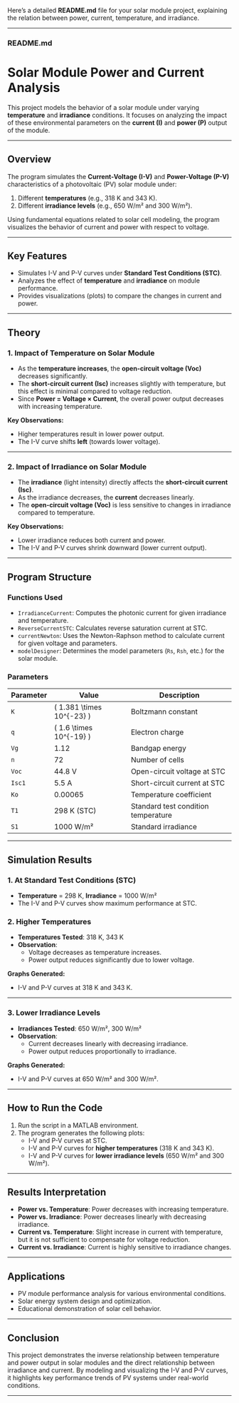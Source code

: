 Here’s a detailed **README.md** file for your solar module project, explaining the relation between power, current, temperature, and irradiance.

---

### **README.md**

# Solar Module Power and Current Analysis
This project models the behavior of a solar module under varying **temperature** and **irradiance** conditions. It focuses on analyzing the impact of these environmental parameters on the **current (I)** and **power (P)** output of the module.

---

## **Overview**
The program simulates the **Current-Voltage (I-V)** and **Power-Voltage (P-V)** characteristics of a photovoltaic (PV) solar module under:
1. Different **temperatures** (e.g., 318 K and 343 K).
2. Different **irradiance levels** (e.g., 650 W/m² and 300 W/m²).

Using fundamental equations related to solar cell modeling, the program visualizes the behavior of current and power with respect to voltage.

---

## **Key Features**
- Simulates I-V and P-V curves under **Standard Test Conditions (STC)**.
- Analyzes the effect of **temperature** and **irradiance** on module performance.
- Provides visualizations (plots) to compare the changes in current and power.

---

## **Theory**

### **1. Impact of Temperature on Solar Module**
- As the **temperature increases**, the **open-circuit voltage (Voc)** decreases significantly.
- The **short-circuit current (Isc)** increases slightly with temperature, but this effect is minimal compared to voltage reduction.
- Since **Power = Voltage × Current**, the overall power output decreases with increasing temperature.

**Key Observations:**
- Higher temperatures result in lower power output.
- The I-V curve shifts **left** (towards lower voltage).

---

### **2. Impact of Irradiance on Solar Module**
- The **irradiance** (light intensity) directly affects the **short-circuit current (Isc)**.
- As the irradiance decreases, the **current** decreases linearly.
- The **open-circuit voltage (Voc)** is less sensitive to changes in irradiance compared to temperature.

**Key Observations:**
- Lower irradiance reduces both current and power.
- The I-V and P-V curves shrink downward (lower current output).

---

## **Program Structure**
### **Functions Used**
- `IrradianceCurrent`: Computes the photonic current for given irradiance and temperature.
- `ReverseCurrentSTC`: Calculates reverse saturation current at STC.
- `currentNewton`: Uses the Newton-Raphson method to calculate current for given voltage and parameters.
- `modelDesigner`: Determines the model parameters (`Rs`, `Rsh`, etc.) for the solar module.

### **Parameters**
| Parameter         | Value                     | Description                          |
|-------------------|---------------------------|--------------------------------------|
| `K`              | \( 1.381 \times 10^{-23} \) | Boltzmann constant                  |
| `q`              | \( 1.6 \times 10^{-19} \)   | Electron charge                     |
| `Vg`             | 1.12                      | Bandgap energy                      |
| `n`              | 72                        | Number of cells                     |
| `Voc`            | 44.8 V                    | Open-circuit voltage at STC         |
| `Isc1`           | 5.5 A                     | Short-circuit current at STC        |
| `Ko`             | 0.00065                  | Temperature coefficient             |
| `T1`             | 298 K (STC)              | Standard test condition temperature |
| `S1`             | 1000 W/m²                | Standard irradiance                 |

---

## **Simulation Results**

### **1. At Standard Test Conditions (STC)**
- **Temperature** = 298 K, **Irradiance** = 1000 W/m²
- The I-V and P-V curves show maximum performance at STC.

### **2. Higher Temperatures**
- **Temperatures Tested**: 318 K, 343 K
- **Observation**: 
   - Voltage decreases as temperature increases.
   - Power output reduces significantly due to lower voltage.

**Graphs Generated:**
- I-V and P-V curves at 318 K and 343 K.

---

### **3. Lower Irradiance Levels**
- **Irradiances Tested**: 650 W/m², 300 W/m²
- **Observation**:
   - Current decreases linearly with decreasing irradiance.
   - Power output reduces proportionally to irradiance.

**Graphs Generated:**
- I-V and P-V curves at 650 W/m² and 300 W/m².

---

## **How to Run the Code**
1. Run the script in a MATLAB environment.
2. The program generates the following plots:
   - I-V and P-V curves at STC.
   - I-V and P-V curves for **higher temperatures** (318 K and 343 K).
   - I-V and P-V curves for **lower irradiance levels** (650 W/m² and 300 W/m²).

---

## **Results Interpretation**
- **Power vs. Temperature**: Power decreases with increasing temperature.
- **Power vs. Irradiance**: Power decreases linearly with decreasing irradiance.
- **Current vs. Temperature**: Slight increase in current with temperature, but it is not sufficient to compensate for voltage reduction.
- **Current vs. Irradiance**: Current is highly sensitive to irradiance changes.

---

## **Applications**
- PV module performance analysis for various environmental conditions.
- Solar energy system design and optimization.
- Educational demonstration of solar cell behavior.

---

## **Conclusion**
This project demonstrates the inverse relationship between temperature and power output in solar modules and the direct relationship between irradiance and current. By modeling and visualizing the I-V and P-V curves, it highlights key performance trends of PV systems under real-world conditions.

---
